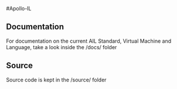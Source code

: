 #Apollo-IL

## Documentation
For documentation on the current AIL Standard, Virtual Machine and Language, take a look inside the /docs/ folder

## Source
Source code is kept in the /source/ folder
